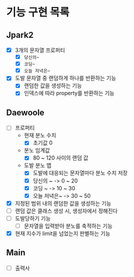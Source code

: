 # 기능 구현 목록

## Jpark2

- [x] 3개의 문자열 프로퍼티
    - [x] `당신의~`
    - [x] `코딩~`
    - [x] `오늘 저녁은~`

- [x] 도발 문자열 중 랜덤하게 하나를 반환하는 기능
    - [x] 랜덤한 값을 생성하는 기능
    - [x] 인덱스에 따라 property를 반환하는 기능

## Daewoole

- [ ] 프로퍼티
    - 현재 분노 수치
        - [x] 초기값 0
    - 분노 임계값
        - [x] 80 ~ 120 사이의 랜덤 값
    - 도발 분노 맵
        - [x] 도발에 대응되는 문자열마다 분노 수치 저장
        - [x] 당신의 ~ -> 0 ~ 20
        - [x] 코딩 ~ -> 10 ~ 30
        - [x] 오늘 저녁은~ -> 30 ~ 50

- [x] 지정된 범위 내의 랜덤한 값을 생성하는 기능
- [ ] 랜덤 값은 클래스 생성 시, 생성자에서 정해진다
- [ ] 도발당하기 기능
    - [ ] 문자열을 입력받아 분노를 축적하는 기능
- [x] 현재 지수가 limit을 넘었는지 판별하는 기능

## Main

- [ ] 출력사